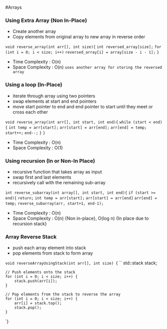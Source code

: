 #Arrays
### Using Extra Array (Non In-Place)
- Create another array
- Copy elements from original array to new array in reverse order

`void reverse_array(int arr[], int size){`
	`int reversed_array[size];`
	`for (int i = 0; i < size; i++)`
		`reversed_array[i] = array[size - i - 1];`
`}`	

- Time Complexity : O(n)
- Space Complexity : O(n) `uses another array for storing the reversed array`
### Using a loop (In-Place)
- iterate through array using two pointers
- swap elements at start and end pointers
- move start pointer to end and end pointer to start until they meet or cross each other

`void reverse_array(int arr[], int start, int end){`
	`while (start < end){`
		`int temp = arr[start];`
		`arr[start] = arr[end];`
		`arr[end] = temp;`
		`start++;`
		`end--;`
	`}`
`}`

- Time Complexity : O(n)
- Space Complexity : O(1)

### Using recursion (In or Non-In Place)
- recursive function that takes array as input
- swap first and last elements
- recursively call with the remaining sub-array

`int reverse_subarray(int array[], int start, int end){`
	`if (start >= end){`
		`return;`
	`int temp = arr[start];`
	`arr[start] = arr[end]`
	`arr[end] = temp;`
	`reverse_subarray(arr, start+1, end-1);`

- Time Complexity : O(n)
- Space Complexity : O(n) {Non in-place}, O(log n) {In place due to recursion stack}

### Array Reverse Stack
- push each array element into stack
- pop elements from stack to form array

`void reverseArrayUsingStack(int arr[], int size)
`{
  ``  std::stack<int> stack;

    // Push elements onto the stack
    for (int i = 0; i < size; i++) {
        stack.push(arr[i]);
    }

    // Pop elements from the stack to reverse the array
    for (int i = 0; i < size; i++) {
        arr[i] = stack.top();
        stack.pop();
    }
`}

